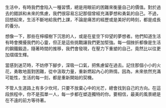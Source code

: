 生活中，有時我們會陷入一種習慣，總是用眼前的困難來衡量自己的價值。對於過去的錯誤和未來的焦慮，我們很容易忘記那個曾經充滿夢想和勇氣的自己。不過，回想起來，生活不斷地給我們上課，不論是痛苦的經歷或是美好的時刻，都是成長的養分。

想像一下，那些在檸檬樹下沉思的人，或是在星空下仰望的夢想者。他們知道生活有時會攪擾我們的心靈，但正是這些挑戰讓我們更加堅強。每一個挫折都像是生活的鋼鐵鍛造，隨著時間的推移，我們會發現，在壓力下重塑的自己，竟然比以往更加熠熠生輝。

當感到迷茫時，不妨停下腳步，深吸一口氣，把焦慮留在過去。記住那個小小的火花，勇敢地面對困難，從中汲取力量，重新燃起內心的熱情。因為，未來依然充滿可能性，生活的每一刻，都是重新開始的契機。

不管人生道路上有多少坎坷，只要不放棄心中的光芒，總會找到自己的方向。在這段旅程中，你不是孤單一人，每一步都在塑造獨特的你。要相信，最美的風景總是在不遠的前方等待著。